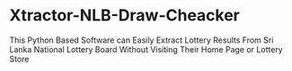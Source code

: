 # Xtractor-NLB-Draw-Cheacker
This Python Based Software can Easily Extract Lottery Results From Sri Lanka National Lottery Board Without Visiting Their Home Page or Lottery Store
